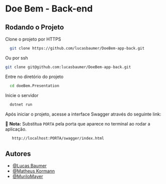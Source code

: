 
# Doe Bem - Back-end


## Rodando o Projeto

Clone o projeto por HTTPS

```bash
  git clone https://github.com/lucasbaumer/DoeBem-app-back.git
```
  Ou por ssh
  ```bash
  git clone git@github.com:lucasbaumer/DoeBem-app-back.git
```

Entre no diretório do projeto

```bash
  cd doeBem.Presentation
```

Inicie o servidor

```bash
  dotnet run
```

Após iniciar o projeto, acesse a interface Swagger através do seguinte link:

📌 **Nota:** Substitua `PORTA` pela porta que aparece no terminal ao rodar a aplicação.
```bash
   http://localhost:PORTA/swagger/index.html
```


## Autores

- [@Lucas Baumer](https://www.github.com/lucasbaumer)
- [@Matheus Kormann](https://www.github.com/matheuskormann)
- [@MuriloMayer](https://www.github.com/MuriloMayer)


